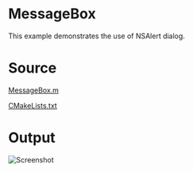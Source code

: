# MessageBox

This example demonstrates the use of NSAlert dialog.

# Source

[MessageBox.m](./MessageBox.m)

[CMakeLists.txt](./CMakeLists.txt)

# Output

![Screenshot](../../docs/Pictures/MessageBox.png)
